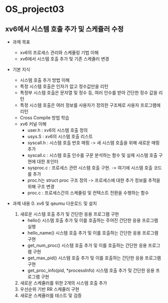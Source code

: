 # OS_project03
## xv6에서 시스템 호출 추가 및 스케쥴러 수정

* 과제 목표
   - xv6의 프로세스 관리와 스케쥴링 기법 이해
   - xv6에서 시스템 호출 추가 및 기존 스케쥴러 변경

* 기본 지식
   - 시스템 호출 추가 방법 이해
   - 특정 시스템 호출은 인자가 없고 정수값만을 리턴
   - 특정부 시스템 호출은 문자열 및 정수 등, 여러 인수를 받아 간단한 정수 값을 리턴
   - 특정 시스템 호출은 여러 정보를 사용자가 정의한 구조체로 사용자 프로그램에 리턴
   - Cross Compile 방법 학습
   - xv6 커널 이해
       * user.h : xv6의 시스템 호출 정의
       * usys.S : xv6의 시스템 호출 리스트
       * syscall.h : 시스템 호출 번호 매핑 -> 새 시스템 호출을 위해 새로운 매핑 추가
       * syscall.c : 시스템 호출 인수를 구문 분석하는 함수 및 실제 시스템 호출 구현에 대한 포인터
       * sysproc.c : 프로세스 관련 시스템 호출 구현. -> 여기에 시스템 호출 코드를 추가
       * proc.h는 struct proc 구조 정의 -> 프로세스에 대한 추가 정보를 추적을 위해 구조 변경
       * proc.c : 프로세스간의 스케쥴링 및 컨텍스트 전환을 수행하는 함수

* 과제 내용
    0. xv6 및 qeumu 다운로드 및 설치
    1. 새로운 시스템 호출 추가 및 간단한 응용 프로그램 구현
        - hello() 시스템 호출 추가 및 이를 호출하는 주어진 간단한 응용 프로그램 실행
        - hello_name() 시스템 호출 추가 및 이를 호출하는 간단한 응용 프로그램 구현
        - get_num_proc() 시스템 호출 추가 및 이를 호출하는 간단한 응용 프로그램 구현
        - get_max_pid() 시스템 호출 추가 및 이를 호출하는 간단한 응용 프로그램 구현
        - get_proc_info(pid, *processInfo) 시스템 호출 추가 및 간단한 응용 프로그램 구현
     2. 새로운 스케쥴러를 위한 2개의 시스템 호출 추가
     3. 우선순위 기반 RR 스케쥴러 구현
     4. 새로운 스케쥴러를 테스트 및 검증
